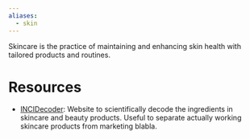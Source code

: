 ```yaml
---
aliases:
  - skin
---
```

Skincare is the practice of maintaining and enhancing skin health with tailored products and routines.

# Resources

* [INCIDecoder](https://incidecoder.com/): Website to scientifically decode the ingredients in skincare and beauty products. Useful to separate actually working skincare products from marketing blabla.
